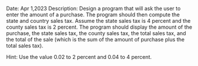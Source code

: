 Date:        Apr 1,2023
Description: Design a program that will ask the user to enter the amount 
              of a purchase. The program should then compute the state 
              and country sales tax. Assume the state sales tax is 4 
              percent and the county sales tax is 2 percent. The program 
              should display the amount of the purchase, the state sales 
              tax, the county sales tax, the total sales tax, and the 
              total of the sale (which is the sum of the amount of 
              purchase plus the total sales tax).

Hint:       Use the value 0.02 to 2 percent and 0.04 to 4 percent.
              